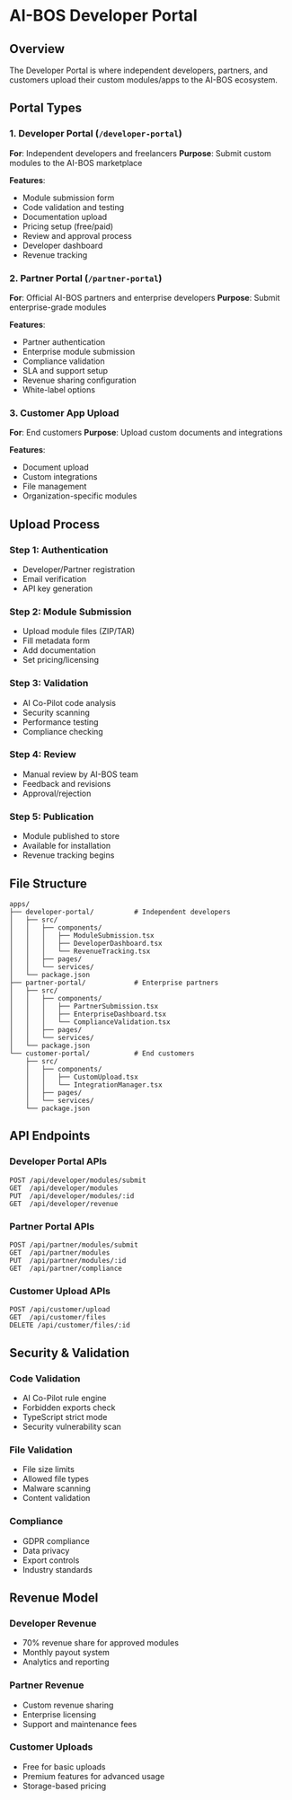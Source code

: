 # AI-BOS Developer Portal

## Overview
The Developer Portal is where independent developers, partners, and customers upload their custom modules/apps to the AI-BOS ecosystem.

## Portal Types

### 1. Developer Portal (`/developer-portal`)
**For**: Independent developers and freelancers
**Purpose**: Submit custom modules to the AI-BOS marketplace

**Features**:
- Module submission form
- Code validation and testing
- Documentation upload
- Pricing setup (free/paid)
- Review and approval process
- Developer dashboard
- Revenue tracking

### 2. Partner Portal (`/partner-portal`)
**For**: Official AI-BOS partners and enterprise developers
**Purpose**: Submit enterprise-grade modules

**Features**:
- Partner authentication
- Enterprise module submission
- Compliance validation
- SLA and support setup
- Revenue sharing configuration
- White-label options

### 3. Customer App Upload
**For**: End customers
**Purpose**: Upload custom documents and integrations

**Features**:
- Document upload
- Custom integrations
- File management
- Organization-specific modules

## Upload Process

### Step 1: Authentication
- Developer/Partner registration
- Email verification
- API key generation

### Step 2: Module Submission
- Upload module files (ZIP/TAR)
- Fill metadata form
- Add documentation
- Set pricing/licensing

### Step 3: Validation
- AI Co-Pilot code analysis
- Security scanning
- Performance testing
- Compliance checking

### Step 4: Review
- Manual review by AI-BOS team
- Feedback and revisions
- Approval/rejection

### Step 5: Publication
- Module published to store
- Available for installation
- Revenue tracking begins

## File Structure
```
apps/
├── developer-portal/          # Independent developers
│   ├── src/
│   │   ├── components/
│   │   │   ├── ModuleSubmission.tsx
│   │   │   ├── DeveloperDashboard.tsx
│   │   │   └── RevenueTracking.tsx
│   │   ├── pages/
│   │   └── services/
│   └── package.json
├── partner-portal/            # Enterprise partners
│   ├── src/
│   │   ├── components/
│   │   │   ├── PartnerSubmission.tsx
│   │   │   ├── EnterpriseDashboard.tsx
│   │   │   └── ComplianceValidation.tsx
│   │   ├── pages/
│   │   └── services/
│   └── package.json
└── customer-portal/           # End customers
    ├── src/
    │   ├── components/
    │   │   ├── CustomUpload.tsx
    │   │   └── IntegrationManager.tsx
    │   ├── pages/
    │   └── services/
    └── package.json
```

## API Endpoints

### Developer Portal APIs
```
POST /api/developer/modules/submit
GET  /api/developer/modules
PUT  /api/developer/modules/:id
GET  /api/developer/revenue
```

### Partner Portal APIs
```
POST /api/partner/modules/submit
GET  /api/partner/modules
PUT  /api/partner/modules/:id
GET  /api/partner/compliance
```

### Customer Upload APIs
```
POST /api/customer/upload
GET  /api/customer/files
DELETE /api/customer/files/:id
```

## Security & Validation

### Code Validation
- AI Co-Pilot rule engine
- Forbidden exports check
- TypeScript strict mode
- Security vulnerability scan

### File Validation
- File size limits
- Allowed file types
- Malware scanning
- Content validation

### Compliance
- GDPR compliance
- Data privacy
- Export controls
- Industry standards

## Revenue Model

### Developer Revenue
- 70% revenue share for approved modules
- Monthly payout system
- Analytics and reporting

### Partner Revenue
- Custom revenue sharing
- Enterprise licensing
- Support and maintenance fees

### Customer Uploads
- Free for basic uploads
- Premium features for advanced usage
- Storage-based pricing 